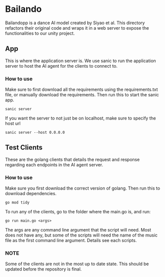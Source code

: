 # Bailando

Bailandopp is a dance AI model created by Siyao et al. This directory refactors their original code and wraps it in a web server to expose the functionalities to our unity project.

## App

This is where the application server is. We use sanic to run the application server to host the AI agent for the clients to connect to.

### How to use

Make sure to first download all the requirements using the requirements.txt file, or manually download the requirements.
Then run this to start the sanic app.
```
sanic server
```
If you want the server to not just be on localhost, make sure to specify the host url
```
sanic server --host 0.0.0.0
```


## Test Clients

These are the golang clients that details the request and response regarding each endpoints in the AI agent server.

### How to use

Make sure you first download the correct version of golang.
Then run this to download dependencies.
```
go mod tidy
```
To run any of the clients, go to the folder where the main.go is, and run:
```
go run main.go <args>
```
The args are any command line argument that the script will need. Most does not have any, but some of the scripts will need the name of the music file as the first command line argument. Details see each scripts.

### NOTE
Some of the clients are not in the most up to date state. This should be updated before the repository is final.